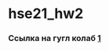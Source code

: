 # hse21_hw2
### Ссылка на гугл колаб [1](https://colab.research.google.com/drive/1pI5Q78j3i3RXjALcsDZzt-N_SMl9XDQf?usp=sharing)
